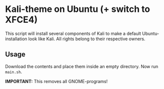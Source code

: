 # Kali-theme on Ubuntu (+ switch to XFCE4)

This script will install several components of Kali to make a default Ubuntu-installation look like Kali.
All rights belong to their respective owners.

## Usage

Download the contents and place them inside an empty directory.
Now run `main.sh`.

**IMPORTANT:** This removes all GNOME-programs!
